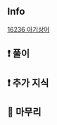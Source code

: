 ## Info

<a href="https://www.acmicpc.net/problem/9935" rel="nofollow">16236 아기상어</a>

## ❗ 풀이



## ❗ 추가 지식



## 🙂 마무리


